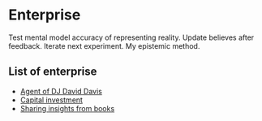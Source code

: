 # Enterprise
Test mental model accuracy of representing reality. Update believes after feedback. Iterate next experiment. My epistemic method.

## List of enterprise
* [Agent of DJ David Davis](http://www.daviddavis.nl)
* [Capital investment](/capitalinvestments)
* [Sharing insights from books](/)